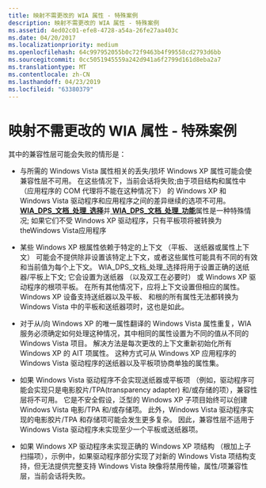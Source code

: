 ```yaml
---
title: 映射不需更改的 WIA 属性 - 特殊案例
description: 映射不需更改的 WIA 属性 - 特殊案例
ms.assetid: 4ed02c01-efe8-4728-a54a-26fe27aa403c
ms.date: 04/20/2017
ms.localizationpriority: medium
ms.openlocfilehash: 64c997952055b0c72f9463b4f99558cd2793d6bb
ms.sourcegitcommit: 0cc5051945559a242d941a6f2799d161d8eba2a7
ms.translationtype: MT
ms.contentlocale: zh-CN
ms.lasthandoff: 04/23/2019
ms.locfileid: "63380379"
---
```

# <a name="mapping-wia-properties-that-need-no-changes---special-cases"></a>映射不需更改的 WIA 属性 - 特殊案例


其中的兼容性层可能会失败的情形是：

-   与所需的 Windows Vista 属性相关的丢失/损坏 Windows XP 属性可能会使兼容性层不可用。 在这些情况下，当前会话将失败;由于项目结构和属性中 （应用程序的 COM 代理将不能在这种情况下） 的 Windows XP 和 Windows Vista 驱动程序和应用程序之间的差异继续的选项不可用。 [ **WIA\_DPS\_文档\_处理\_选择**](https://msdn.microsoft.com/library/windows/hardware/ff551384)并[ **WIA\_DPS\_文档\_处理\_功能**](https://msdn.microsoft.com/library/windows/hardware/ff551379)属性是一种特殊情况; 如果它们不受 Windows XP 驱动程序，只有平板项将被转换为 theWindows Vista应用程序

-   某些 Windows XP 根属性依赖于特定的上下文 （平板、 送纸器或属性上下文） 可能会不提供除非设置该特定上下文，或者这些属性可能具有不同的有效和当前值为每个上下文。 WIA\_DPS\_文档\_处理\_选择将用于设置正确的送纸器/平板上下文; 它会设置为送纸器 （以及双工在必要时） 或 Windows XP 驱动程序的根项平板。 在所有其他情况下，应将上下文设置但相应的属性。 Windows XP 设备支持送纸器以及平板、 和根的所有属性无法都转换为 Windows Vista 中的平板和送纸器项时，这也是如此。

-   对于从/向 Windows XP 的唯一属性翻译的 Windows Vista 属性重复，WIA 服务必须确定如何处理这种情况，其中相同的属性设置为不同的值从不同的 Windows Vista 项目。 解决方法是每次更改的上下文重新初始化所有 Windows XP 的 AIT 项属性。 这种方式可从 Windows XP 应用程序的 Windows Vista 驱动程序的送纸器以及平板项协商单独的属性集。

-   如果 Windows Vista 驱动程序不会实现送纸器或平板项 （例如，驱动程序可能会实现只是电影胶片/TPA(transparency adapter) 和/或存储的项），兼容性层将不可用。 它是不安全假设，泛型的 Windows XP 子项目始终可以创建 Windows Vista 电影/TPA 和/或存储项。 此外，Windows Vista 驱动程序实现的电影胶片/TPA 和存储项可能会发生更多复杂。 因此，兼容性层不适用于 Windows Vista 驱动程序未实现至少一个平板或送纸器项。

-   如果 Windows XP 驱动程序未实现正确的 Windows XP 项结构 （根加上子扫描项），示例中，如果驱动程序部分实现了对新的 Windows Vista 项结构支持，但无法提供完整支持 Windows Vista 映像将禁用传输，属性/项兼容性层，当前会话将失败。

 

 




